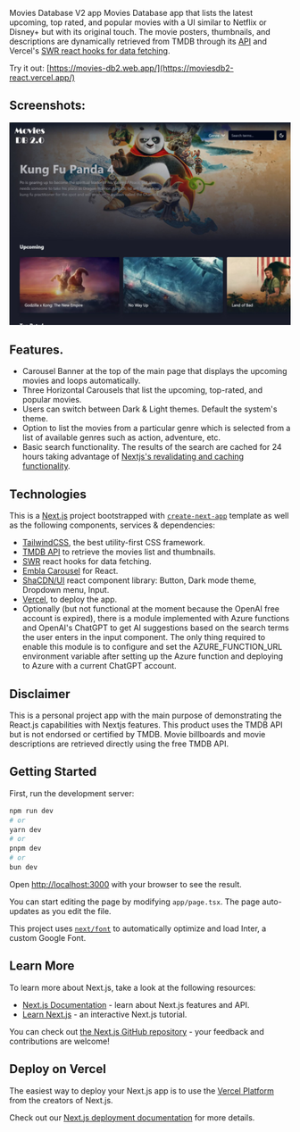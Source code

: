 Movies Database V2 app
Movies Database app that lists the latest upcoming, top rated, and popular movies with a UI similar to Netflix or Disney+ but with its original touch. The movie posters, thumbnails, and descriptions are dynamically retrieved from TMDB through its [API](https://www.themoviedb.org/documentation/api) and Vercel's [SWR react hooks for data fetching](https://swr.vercel.app/).

Try it out: [https://movies-db2.web.app/](https://moviesdb2-react.vercel.app/)

## Screenshots:
<div align="center">
  <img src="screenshots/MoviesDB2-react.jpg" alt="screenshot" width="700" style="width:700px;"/>
</div>

## Features.
- Carousel Banner at the top of the main page that displays the upcoming movies and loops automatically.
- Three Horizontal Carousels that list the upcoming, top-rated, and popular movies.
- Users can switch between Dark & Light themes. Default the system's theme.
- Option to list the movies from a particular genre which is selected from a list of available genres such as action, adventure, etc.
- Basic search functionality. The results of the search are cached for 24 hours taking advantage of [Nextjs's revalidating and caching functionality](https://nextjs.org/docs/app/building-your-application/data-fetching/fetching-caching-and-revalidating).

## Technologies

This is a [Next.js](https://nextjs.org/) project bootstrapped with [`create-next-app`](https://github.com/vercel/next.js/tree/canary/packages/create-next-app) template as well as the following components, services & dependencies:
- [TailwindCSS](https://tailwindcss.com/), the best utility-first CSS framework.
- [TMDB API](https://www.themoviedb.org/documentation/api) to retrieve the movies list and thumbnails.
- [SWR](https://github.com/axios/axios) react hooks for data fetching.
- [Embla Carousel](https://www.embla-carousel.com/get-started/react/) for React.
- [ShaCDN/UI](https://ui.shadcn.com/) react component library: Button, Dark mode theme, Dropdown menu, Input.
- [Vercel](https://vercel.com), to deploy the app.
- Optionally (but not functional at the moment because the OpenAI free account is expired), there is a module implemented with Azure functions and OpenAI's ChatGPT to get AI suggestions based on the search terms the user enters in the input component. The only thing required to enable this module is to configure and set the AZURE_FUNCTION_URL environment variable after setting up the Azure function and deploying to Azure with a current ChatGPT account.

## Disclaimer

This is a personal project app with the main purpose of demonstrating the React.js capabilities with Nextjs features. This product uses the TMDB API but is not endorsed or certified by TMDB. Movie billboards and movie descriptions are retrieved directly using the free TMDB API.

## Getting Started

First, run the development server:

```bash
npm run dev
# or
yarn dev
# or
pnpm dev
# or
bun dev
```

Open [http://localhost:3000](http://localhost:3000) with your browser to see the result.

You can start editing the page by modifying `app/page.tsx`. The page auto-updates as you edit the file.

This project uses [`next/font`](https://nextjs.org/docs/basic-features/font-optimization) to automatically optimize and load Inter, a custom Google Font.

## Learn More

To learn more about Next.js, take a look at the following resources:

- [Next.js Documentation](https://nextjs.org/docs) - learn about Next.js features and API.
- [Learn Next.js](https://nextjs.org/learn) - an interactive Next.js tutorial.

You can check out [the Next.js GitHub repository](https://github.com/vercel/next.js/) - your feedback and contributions are welcome!

## Deploy on Vercel

The easiest way to deploy your Next.js app is to use the [Vercel Platform](https://vercel.com/new?utm_medium=default-template&filter=next.js&utm_source=create-next-app&utm_campaign=create-next-app-readme) from the creators of Next.js.

Check out our [Next.js deployment documentation](https://nextjs.org/docs/deployment) for more details.
